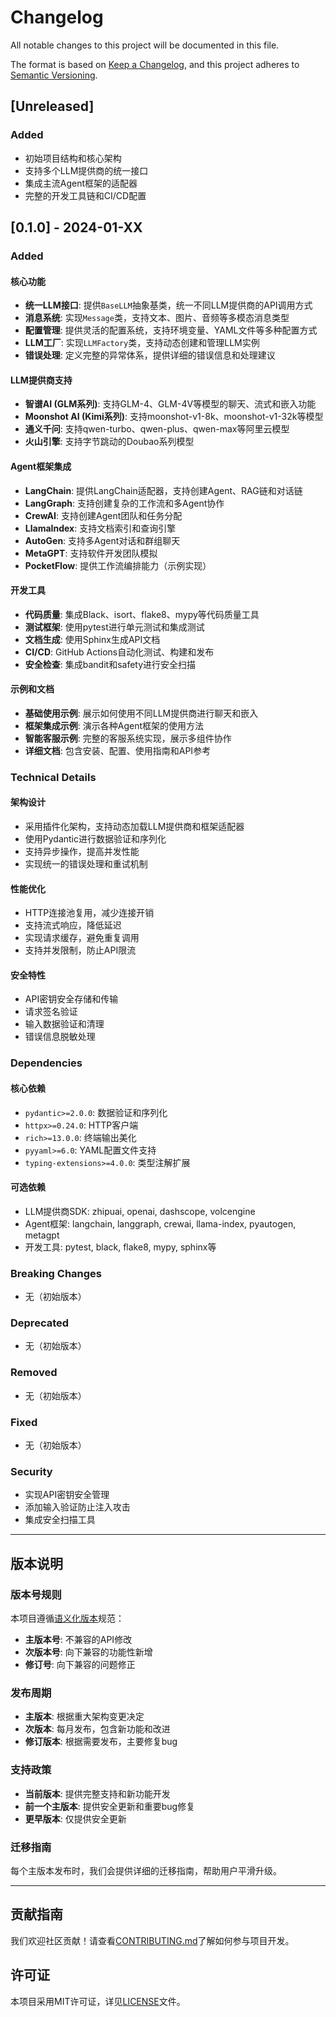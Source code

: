 # Changelog

All notable changes to this project will be documented in this file.

The format is based on [Keep a Changelog](https://keepachangelog.com/en/1.0.0/),
and this project adheres to [Semantic Versioning](https://semver.org/spec/v2.0.0.html).

## [Unreleased]

### Added
- 初始项目结构和核心架构
- 支持多个LLM提供商的统一接口
- 集成主流Agent框架的适配器
- 完整的开发工具链和CI/CD配置

## [0.1.0] - 2024-01-XX

### Added

#### 核心功能
- **统一LLM接口**: 提供`BaseLLM`抽象基类，统一不同LLM提供商的API调用方式
- **消息系统**: 实现`Message`类，支持文本、图片、音频等多模态消息类型
- **配置管理**: 提供灵活的配置系统，支持环境变量、YAML文件等多种配置方式
- **LLM工厂**: 实现`LLMFactory`类，支持动态创建和管理LLM实例
- **错误处理**: 定义完整的异常体系，提供详细的错误信息和处理建议

#### LLM提供商支持
- **智谱AI (GLM系列)**: 支持GLM-4、GLM-4V等模型的聊天、流式和嵌入功能
- **Moonshot AI (Kimi系列)**: 支持moonshot-v1-8k、moonshot-v1-32k等模型
- **通义千问**: 支持qwen-turbo、qwen-plus、qwen-max等阿里云模型
- **火山引擎**: 支持字节跳动的Doubao系列模型

#### Agent框架集成
- **LangChain**: 提供LangChain适配器，支持创建Agent、RAG链和对话链
- **LangGraph**: 支持创建复杂的工作流和多Agent协作
- **CrewAI**: 支持创建Agent团队和任务分配
- **LlamaIndex**: 支持文档索引和查询引擎
- **AutoGen**: 支持多Agent对话和群组聊天
- **MetaGPT**: 支持软件开发团队模拟
- **PocketFlow**: 提供工作流编排能力（示例实现）

#### 开发工具
- **代码质量**: 集成Black、isort、flake8、mypy等代码质量工具
- **测试框架**: 使用pytest进行单元测试和集成测试
- **文档生成**: 使用Sphinx生成API文档
- **CI/CD**: GitHub Actions自动化测试、构建和发布
- **安全检查**: 集成bandit和safety进行安全扫描

#### 示例和文档
- **基础使用示例**: 展示如何使用不同LLM提供商进行聊天和嵌入
- **框架集成示例**: 演示各种Agent框架的使用方法
- **智能客服示例**: 完整的客服系统实现，展示多组件协作
- **详细文档**: 包含安装、配置、使用指南和API参考

### Technical Details

#### 架构设计
- 采用插件化架构，支持动态加载LLM提供商和框架适配器
- 使用Pydantic进行数据验证和序列化
- 支持异步操作，提高并发性能
- 实现统一的错误处理和重试机制

#### 性能优化
- HTTP连接池复用，减少连接开销
- 支持流式响应，降低延迟
- 实现请求缓存，避免重复调用
- 支持并发限制，防止API限流

#### 安全特性
- API密钥安全存储和传输
- 请求签名验证
- 输入数据验证和清理
- 错误信息脱敏处理

### Dependencies

#### 核心依赖
- `pydantic>=2.0.0`: 数据验证和序列化
- `httpx>=0.24.0`: HTTP客户端
- `rich>=13.0.0`: 终端输出美化
- `pyyaml>=6.0`: YAML配置文件支持
- `typing-extensions>=4.0.0`: 类型注解扩展

#### 可选依赖
- LLM提供商SDK: zhipuai, openai, dashscope, volcengine
- Agent框架: langchain, langgraph, crewai, llama-index, pyautogen, metagpt
- 开发工具: pytest, black, flake8, mypy, sphinx等

### Breaking Changes
- 无（初始版本）

### Deprecated
- 无（初始版本）

### Removed
- 无（初始版本）

### Fixed
- 无（初始版本）

### Security
- 实现API密钥安全管理
- 添加输入验证防止注入攻击
- 集成安全扫描工具

---

## 版本说明

### 版本号规则
本项目遵循[语义化版本](https://semver.org/lang/zh-CN/)规范：
- **主版本号**: 不兼容的API修改
- **次版本号**: 向下兼容的功能性新增
- **修订号**: 向下兼容的问题修正

### 发布周期
- **主版本**: 根据重大架构变更决定
- **次版本**: 每月发布，包含新功能和改进
- **修订版本**: 根据需要发布，主要修复bug

### 支持政策
- **当前版本**: 提供完整支持和新功能开发
- **前一个主版本**: 提供安全更新和重要bug修复
- **更早版本**: 仅提供安全更新

### 迁移指南
每个主版本发布时，我们会提供详细的迁移指南，帮助用户平滑升级。

---

## 贡献指南

我们欢迎社区贡献！请查看[CONTRIBUTING.md](CONTRIBUTING.md)了解如何参与项目开发。

## 许可证

本项目采用MIT许可证，详见[LICENSE](LICENSE)文件。